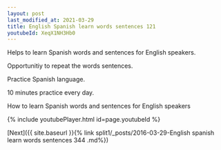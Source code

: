 ```yaml
---
layout: post
last_modified_at: 2021-03-29
title: English Spanish learn words sentences 121 
youtubeId: XeqX1NH3Hb0
---
```

 
 
Helps to learn Spanish words and sentences for English speakers.

Opportunitiy to repeat the words sentences. 

Practice Spanish language. 
 
10 minutes practice every day. 
 
How to learn Spanish words and sentences for English speakers 
 
{% include youtubePlayer.html id=page.youtubeId %}
 
 
[Next]({{ site.baseurl }}{% link  split1/_posts/2016-03-29-English spanish learn words sentences 344 .md%})
 

